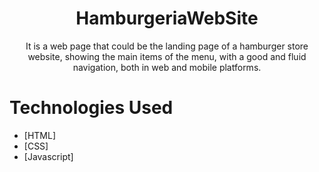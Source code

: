 <h1 align="center">HamburgeriaWebSite</h1>

<p align="center">It is  a web page that could be the landing page of a hamburger store website, showing the main items of the menu, with a good and fluid navigation, both in web and mobile platforms.</p>

Technologies Used
=================
<!--ts-->
 * [HTML]
 * [CSS]
 * [Javascript]
<!--te-->
